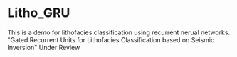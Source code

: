 # Litho_GRU
This is a demo for lithofacies classification using recurrent nerual networks.
"Gated Recurrent Units for Lithofacies Classification based on Seismic Inversion"
Under Review
